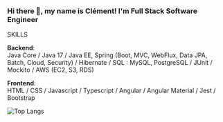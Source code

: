 ### Hi there 👋, my name is Clément! I'm Full Stack Software Engineer

SKILLS

**Backend**:\
Java Core / Java 17 / Java EE, Spring (Boot, MVC, WebFlux, Data JPA, Batch, Cloud, Security) / Hibernate / SQL : MySQL, PostgreSQL / JUnit / Mockito / AWS (EC2, S3, RDS)

**Frontend**:\
HTML / CSS / Javascript / Typescript / Angular / Angular Material / Jest / Bootstrap

![Top Langs](https://github-readme-stats.vercel.app/api/top-langs/?username=cthet&layout=compact)
